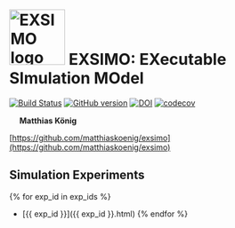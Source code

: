 <h1><img alt="EXSIMO logo" src="./images/exsimo_logo_200.png" height="100" /> EXSIMO: EXecutable SImulation MOdel</h1>

[![Build Status](https://travis-ci.org/matthiaskoenig/exsimo.svg?branch=master)](https://travis-ci.org/matthiaskoenig/exsimo)
[![GitHub version](https://badge.fury.io/gh/matthiaskoenig%2Fexsimo.svg)](https://badge.fury.io/gh/matthiaskoenig%2Fexsimo)
[![DOI](https://zenodo.org/badge/230637955.svg)](https://zenodo.org/badge/latestdoi/230637955)
[![codecov](https://codecov.io/gh/matthiaskoenig/exsimo/branch/master/graph/badge.svg)](https://codecov.io/gh/matthiaskoenig/exsimo)

<b><a href="https://orcid.org/0000-0003-1725-179X" title="https://orcid.org/0000-0003-1725-179X"><img src="./images/orcid.png" height="15"/></a> Matthias König</b>

[https://github.com/matthiaskoenig/exsimo](https://github.com/matthiaskoenig/exsimo)

## Simulation Experiments
{% for exp_id in exp_ids %}
* [{{ exp_id }}]({{ exp_id }}.html)
{% endfor %}